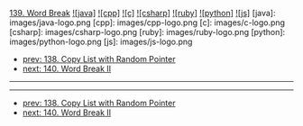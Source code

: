 [139. Word Break](https://leetcode.com/problems/word-break/)
[![java]](https://github.com/leetcode-study-group/leetcode-java-solutions/blob/master/139-word-break.md)
[![cpp]](https://github.com/leetcode-study-group/leetcode-cpp-solutions/blob/master/139-word-break.md)
[![c]](https://github.com/leetcode-study-group/leetcode-c-solutions/blob/master/139-word-break.md)
[![csharp]](https://github.com/leetcode-study-group/leetcode-csharp-solutions/blob/master/139-word-break.md)
[![ruby]](https://github.com/leetcode-study-group/leetcode-ruby-solutions/blob/master/139-word-break.md)
[![python]](https://github.com/leetcode-study-group/leetcode-python-solutions/blob/master/139-word-break.md)
[![js]](https://github.com/leetcode-study-group/leetcode-js-solutions/blob/master/139-word-break.md)
[java]: images/java-logo.png
[cpp]: images/cpp-logo.png
[c]: images/c-logo.png
[csharp]: images/csharp-logo.png
[ruby]: images/ruby-logo.png
[python]: images/python-logo.png
[js]: images/js-logo.png

- [prev: 138. Copy List with Random Pointer](138-copy-list-with-random-pointer.md)
- [next: 140. Word Break II](140-word-break-ii.md)

---


---

- [prev: 138. Copy List with Random Pointer](138-copy-list-with-random-pointer.md)
- [next: 140. Word Break II](140-word-break-ii.md)
